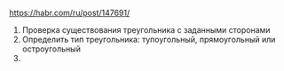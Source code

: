https://habr.com/ru/post/147691/

1. Проверка существования треугольника с заданными сторонами
2. Определить тип треугольника: тупоугольный, прямоугольный или остроугольный
3. 
